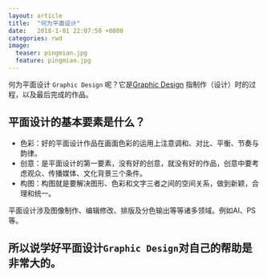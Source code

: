 ```yaml
---
layout: article
title:  "何为平面设计"
date:   2018-1-01 22:07:50 +0800
categories: rwd
image:
  teaser: pingmian.jpg
  feature: pingmian.jpg
---
```

何为平面设计 `Graphic Design` 呢？它是[Graphic Design](https://wiki.jikexueyuan.com/project/jekyll/quickstart.html/) 指制作（设计）时的过程，以及最后完成的作品。

## 平面设计的基本要素是什么？

- 色彩：好的平面设计作品在画面色彩的运用上注意调和、对比、平衡、节奏与韵律。
- 创意：是平面设计的第一要素，没有好的创意，就没有好的作品，创意中要考虑观众、传播媒体、文化背景三个条件。
- 构图：构图就是要解决图形、色彩和文字三者之间的空间关系，做到新颖，合理和统一。 

平面设计涉及图像制作、编辑修改、排版及分色输出等等诸多领域。例如AI、PS等。

## 所以说学好平面设计`Graphic Design`对自己的帮助是非常大的。



[Graphic Design]: https://en.wikipedia.org/wiki/Graphic_design/ 